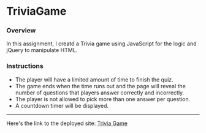 # TriviaGame
### Overview
In this assignment, I creatd a Trivia game using JavaScript for the logic and jQuery to manipulate HTML. 

### Instructions

* The player will have a limited amount of time to finish the quiz. 
* The game ends when the time runs out and the page will reveal the number of questions that players answer correctly and incorrectly.
* The player is not allowed to pick more than one answer per question.
* A countdown timer will be displayed.

_______________________________________________________________________________________________________________________
Here's the link to the deployed site:
[Trivia Game](https://demiddleton.github.io/TriviaGame/)